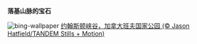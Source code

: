 
**落基山脉的宝石**

![bing-wallpaper](https://www.bing.com/th?id=OHR.JohnstonWater_ZH-CN3121890365_1920x1080.jpg)
[约翰斯顿峡谷，加拿大班夫国家公园 (© Jason Hatfield/TANDEM Stills + Motion)](https://www.bing.com/search?q=%E5%8A%A0%E6%8B%BF%E5%A4%A7%E7%8F%AD%E5%A4%AB%E5%9B%BD%E5%AE%B6%E5%85%AC%E5%9B%AD&amp;form=hpcapt&amp;mkt=zh-cn)
  